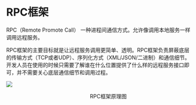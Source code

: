 # RPC框架

RPC（Remote Promote Call） 一种进程间通信方式。允许像调用本地服务一样调用远程服务。

RPC框架的主要目标就是让远程服务调用更简单、透明。RPC框架负责屏蔽底层的传输方式（TCP或者UDP）、序列化方式（XML/JSON/二进制）和通信细节。开发人员在使用的时候只需要了解谁在什么位置提供了什么样的远程服务接口即可，并不需要关心底层通信细节和调用过程。

![](https://images2015.cnblogs.com/blog/803118/201703/803118-20170314181622166-721980934.png)

　　　　　　　　　　　　　　　　RPC框架原理图



